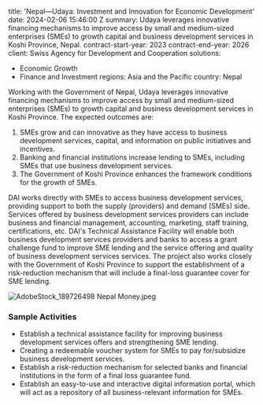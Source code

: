 
title: 'Nepal—Udaya: Investment and Innovation for Economic Development'
date: 2024-02-06 15:46:00 Z
summary: Udaya leverages innovative financing mechanisms to improve access by small
  and medium-sized enterprises (SMEs) to growth capital and business development services
  in Koshi Province, Nepal.
contract-start-year: 2023
contract-end-year: 2026
client: Swiss Agency for Development and Cooperation
solutions:
- Economic Growth
- Finance and Investment
regions: Asia and the Pacific
country: Nepal


Working with the Government of Nepal, Udaya leverages innovative financing mechanisms to improve access by small and medium-sized enterprises (SMEs) to growth capital and business development services in Koshi Province. The expected outcomes are:
1. SMEs grow and can innovative as they have access to business development services, capital, and information on public initiatives and incentives.
2. Banking and financial institutions increase lending to SMEs, including SMEs that use business development services.
3. The Government of Koshi Province enhances the framework conditions for the growth of SMEs.

DAI works directly with SMEs to access business development services, providing support to both the supply (providers) and demand (SMEs) side. Services offered by business development services providers can include business and financial management, accounting, marketing, staff training, certifications, etc. DAI's Technical Assistance Facility will enable both business development services providers and banks to access a grant challenge fund to improve SME lending and the service offering and quality of business development services services. The project also works closely with the Government of Koshi Province to support the establishment of a risk-reduction mechanism that will include a final-loss guarantee cover for SME lending.

![AdobeStock_189726498 Nepal Money.jpeg](/uploads/AdobeStock_189726498%20Nepal%20Money.jpeg)

### Sample Activities

* Establish a technical assistance facility for improving business development services offers and strengthening SME lending.
* Creating a redeemable voucher system for SMEs to pay for/subsidize business development services.
* Establish a risk-reduction mechanism for selected banks and financial institutions in the form of a final loss guarantee fund.
* Establish an easy-to-use and interactive digital information portal, which will act as a repository of all business-relevant information for SMEs.
